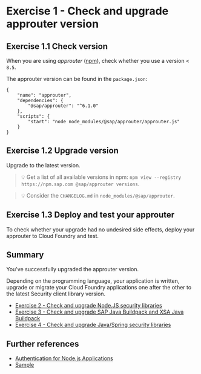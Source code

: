 # Exercise 1 - Check and upgrade approuter version

## Exercise 1.1 Check version
When you are using *approuter* ([npm](https://www.npmjs.com/package/@sap/approuter)), check whether you use a version < ``8.5``.

The approuter version can be found in the ``package.json``:
```
{
    "name": "approuter",
    "dependencies": {
        "@sap/approuter": "^6.1.0"
    },
    "scripts": {
        "start": "node node_modules/@sap/approuter/approuter.js"
    }
}
```

## Exercise 1.2 Upgrade version
Upgrade to the latest version.

> :bulb: Get a list of all available versions in npm: `npm view --registry https://npm.sap.com @sap/approuter versions`.

> :bulb: Consider the ``CHANGELOG.md`` in `node_modules/@sap/approuter`.


## Exercise 1.3 Deploy and test your approuter

To check whether your upgrade had no undesired side effects, deploy your approuter to Cloud Foundry and test.

## Summary

You've successfully upgraded the approuter version.

Depending on the programming language, your application is written, upgrade or migrate your Cloud Foundry applications one after the other to the latest Security client library version.

- [Exercise 2 - Check and upgrade Node.JS security libraries](/exercises/ex2_nodejs)
- [Exercise 3 - Check and upgrade SAP Java Buildpack and XSA Java Buildpack](/exercises/ex3_sapjavabuildpack)
- [Exercise 4 - Check and upgrade Java/Spring security libraries](/exercises/ex4_java)

## Further references
- [Authentication for Node.js Applications](https://help.sap.com/viewer/65de2977205c403bbc107264b8eccf4b/Cloud/en-US/4902b6e66cbd42648b5d9eaddc6a363d.html)
- [Sample](https://github.com/SAP-samples/teched2019-cloud-cf-product-list/tree/teched2019/samples/approuter)
